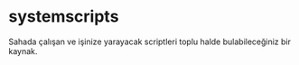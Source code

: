 # systemscripts
Sahada çalışan ve işinize yarayacak scriptleri toplu halde bulabileceğiniz bir kaynak.
